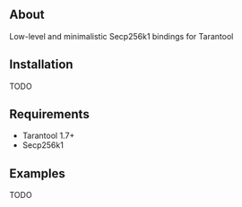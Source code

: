 ## About

Low-level and minimalistic Secp256k1 bindings for Tarantool

## Installation

TODO

## Requirements

* Tarantool 1.7+
* Secp256k1

## Examples

TODO
